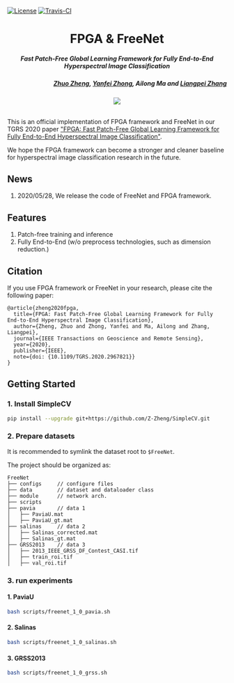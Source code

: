 [![License](https://img.shields.io/badge/License-Apache%202.0-blue.svg)](https://opensource.org/licenses/Apache-2.0)
[![Travis-CI](https://travis-ci.org/LiyuanLucasLiu/RAdam.svg?branch=master)](https://travis-ci.org/LiyuanLucasLiu/RAdam)



<h1 align="center">FPGA & FreeNet</h1>
<h5 align="center">Fast Patch-Free Global Learning Framework for Fully End-to-End Hyperspectral Image Classification</h5>

<h5 align="right"><a href="http://zhuozheng.top/">Zhuo Zheng</a>, <a href="http://rsidea.whu.edu.cn/">Yanfei Zhong</a>, Ailong Ma and <a href="http://www.lmars.whu.edu.cn/prof_web/zhangliangpei/rs/index.html">Liangpei Zhang</a></h5>

<div align="center">
  <img src="https://github.com/Z-Zheng/images_repo/raw/master/fpga.png"><br><br>
</div>

This is an official implementation of FPGA framework and FreeNet in our TGRS 2020 paper ["FPGA: Fast Patch-Free Global Learning Framework for Fully End-to-End Hyperspectral Image Classification"](https://ieeexplore.ieee.org/document/9007624).

We hope the FPGA framework can become a stronger and cleaner baseline for hyperspectral image classification research in the future.

## News
1. 2020/05/28, We release the code of FreeNet and FPGA framework.


## Features
1. Patch-free training and inference
2. Fully End-to-End (w/o preprocess technologies, such as dimension reduction.)


## Citation
If you use FPGA framework or FreeNet in your research, please cite the following paper:
```text
@article{zheng2020fpga,
  title={FPGA: Fast Patch-Free Global Learning Framework for Fully End-to-End Hyperspectral Image Classification},
  author={Zheng, Zhuo and Zhong, Yanfei and Ma, Ailong and Zhang, Liangpei},
  journal={IEEE Transactions on Geoscience and Remote Sensing},
  year={2020},
  publisher={IEEE},
  note={doi: {10.1109/TGRS.2020.2967821}}
}
```
 

## Getting Started
### 1. Install SimpleCV

```bash
pip install --upgrade git+https://github.com/Z-Zheng/SimpleCV.git
```
### 2. Prepare datasets

It is recommended to symlink the dataset root to `$FreeNet`.

The project should be organized as:
```text
FreeNet
├── configs     // configure files
├── data        // dataset and dataloader class
├── module      // network arch.
├── scripts 
├── pavia       // data 1
│   ├── PaviaU.mat
│   ├── PaviaU_gt.mat
├── salinas     // data 2
│   ├── Salinas_corrected.mat
│   ├── Salinas_gt.mat
├── GRSS2013    // data 3
│   ├── 2013_IEEE_GRSS_DF_Contest_CASI.tif
│   ├── train_roi.tif
│   ├── val_roi.tif
```

### 3. run experiments

#### 1. PaviaU
```bash
bash scripts/freenet_1_0_pavia.sh
```

#### 2. Salinas
```bash
bash scripts/freenet_1_0_salinas.sh
```

#### 3. GRSS2013
```bash
bash scripts/freenet_1_0_grss.sh
```